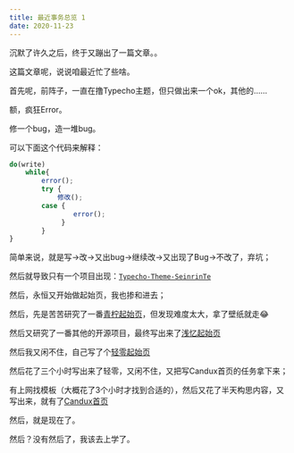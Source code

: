 ```yaml
---
title: 最近事务总览 1
date: 2020-11-23
---
```


沉默了许久之后，终于又蹦出了一篇文章。。

这篇文章呢，说说咱最近忙了些啥。

首先呢，前阵子，一直在撸Typecho主题，但只做出来一个ok，其他的……

额，疯狂Error。

修一个bug，造一堆bug。

可以下面这个代码来解释：

```js
do(write)
    while{
        error();
        try {
            修改();
        case {
                error();
             }
        }
}
```

简单来说，就是写->改->又出bug->继续改->又出现了Bug->不改了，弃坑；

然后就导致只有一个项目出现：[`Typecho-Theme-SeinrinTe`](http://github.com/adkinsm2020/typecho-theme-seirinte)

然后，永恒又开始做起始页，我也掺和进去；

然后，先是苦苦研究了一番[青柠起始页](http://a.maorx.cn)，但发现难度太大，拿了壁纸就走😂

然后又研究了一番其他的开源项目，最终写出来了[浅忆起始页](http://xs.axiomxs.com/)

然后我又闲不住，自己写了个[轻零起始页](http://start.candux.xyz/)

然后花了三个小时写出来了轻零，又闲不住，又把写Candux首页的任务拿下来；

有上网找模板（大概花了3个小时才找到合适的），然后又花了半天构思内容，又写出来，就有了[Candux首页](http://www.candux.xyz/)

然后，就是现在了。

然后？没有然后了，我该去上学了。

